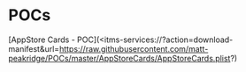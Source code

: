 # POCs


[AppStore Cards - POC](<itms-services://?action=download-manifest&url=https://raw.githubusercontent.com/matt-peakridge/POCs/master/AppStoreCards/AppStoreCards.plist?)

